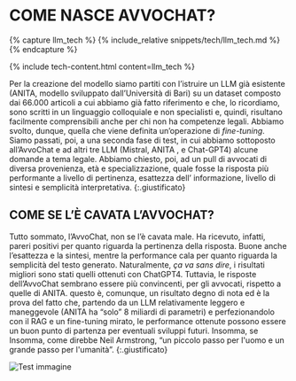
# COME NASCE AVVOCHAT?

{% capture llm_tech %}
{% include_relative snippets/tech/llm_tech.md %}
{% endcapture %}

{% include tech-content.html content=llm_tech %}


Per la creazione del modello siamo partiti con l’istruire un LLM già esistente (ANITA, modello sviluppato dall’Università di Bari) su un dataset composto dai 66.000 articoli a cui abbiamo già fatto riferimento e che, lo ricordiamo, sono scritti in un linguaggio colloquiale e non specialisti e, quindi, risultano facilmente comprensibili anche per chi non ha competenze legali. Abbiamo svolto, dunque, quella che viene definita un’operazione di _fine-tuning_. Siamo passati, poi, a una seconda fase di test, in cui abbiamo sottoposto all’AvvoChat e ad altri tre LLM (Mistral, ANITA , e Chat-GPT4) alcune domande a tema legale. Abbiamo chiesto, poi, ad un pull di avvocati di diversa provenienza, età e specializzazione, quale fosse la risposta più performante a livello di pertinenza, esattezza dell’ informazione, livello di sintesi e semplicità interpretativa.
{:.giustificato}


## COME SE L’È CAVATA L’AVVOCHAT?

Tutto sommato, l’AvvoChat, non se l’è cavata male. Ha ricevuto, infatti, pareri positivi per quanto riguarda la pertinenza della risposta. Buone anche l’esattezza e la sintesi, mentre la performance cala per quanto riguarda la semplicità del testo generato. Naturalmente, _ça va sans dire_, i risultati migliori sono stati quelli ottenuti con ChatGPT4. Tuttavia, le risposte dell’AvvoChat sembrano essere più convincenti, per gli avvocati, rispetto a quelle di ANITA. questo è, comunque, un risultato degno di nota ed è la prova del fatto che, partendo da un LLM relativamente leggero e maneggevole (ANITA ha “solo” 8 miliardi di parametri) e perfezionandolo con il RAG e un fine-tuning mirato, le performance ottenute possono essere un buon punto di partenza per eventuali sviluppi futuri. Insomma, se  Insomma, come direbbe Neil Armstrong,  “un piccolo passo per l'uomo e un grande passo per l'umanità”.
{:.giustificato}

![Test immagine]({{site.baseurl}}/assets/images/avvoavvo2.png)

